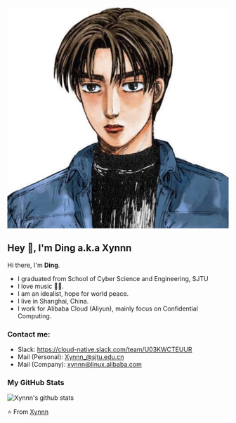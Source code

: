 ![me](https://raw.githubusercontent.com/Xynnn007/Xynnn007/main/86.png)

## Hey 👋, I'm Ding a.k.a Xynnn

Hi there, I'm **Ding**.

- I graduated from School of Cyber Science and Engineering, SJTU
- I love music 🎸🎹.
- I am an idealist, hope for world peace.
- I live in Shanghai, China.
- I work for Alibaba Cloud (Aliyun), mainly focus on Confidential Computing.

### Contact me:

- Slack: https://cloud-native.slack.com/team/U03KWCTEUUR
- Mail (Personal): Xynnn_@sjtu.edu.cn
- Mail (Company): xynnn@linux.alibaba.com

### My GitHub Stats

![Xynnn's github stats](https://github-readme-stats.vercel.app/api?username=Xynnn007&show_icons=true)

⭐️ From [Xynnn](https://github.com/Xynnn007)
